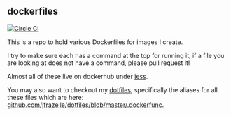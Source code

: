 ## dockerfiles

[![Circle CI](https://circleci.com/gh/jfrazelle/dockerfiles.svg?style=svg)](https://circleci.com/gh/jfrazelle/dockerfiles)

This is a repo to hold various Dockerfiles for images I create.

I try to make sure each has a command at the top for running it,
if a file you are looking at does not have a command, please
pull request it!

Almost all of these live on dockerhub under [jess](https://registry.hub.docker.com/repos/jess/).

You may also want to checkout my [dotfiles](https://github.com/jfrazelle/dotfiles), specifically the aliases for all these files which are here: [github.com/jfrazelle/dotfiles/blob/master/.dockerfunc](https://github.com/jfrazelle/dotfiles/blob/master/.dockerfunc).
